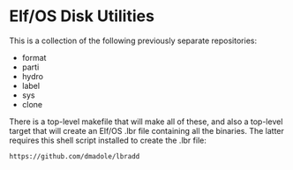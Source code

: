 # Elf/OS Disk Utilities

This is a collection of the following previously separate repositories:

* format
* parti
* hydro
* label
* sys
* clone

There is a top-level makefile that will make all of these, and also a top-level target that will create an Elf/OS .lbr file containing all the binaries. The latter requires this shell script installed to create the .lbr file:

    https://github.com/dmadole/lbradd

